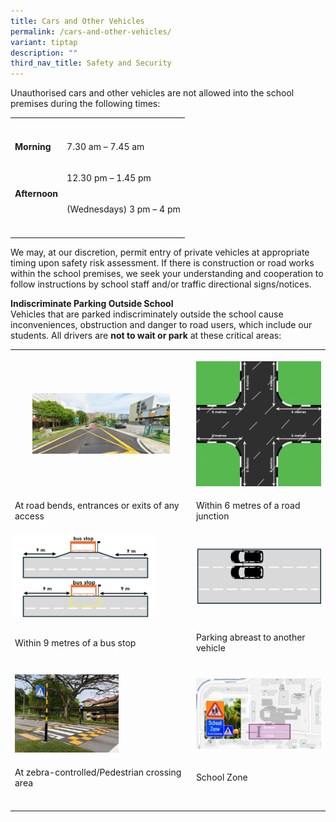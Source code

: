```yaml
---
title: Cars and Other Vehicles
permalink: /cars-and-other-vehicles/
variant: tiptap
description: ""
third_nav_title: Safety and Security
---
```

<p>Unauthorised cars and other vehicles are not allowed into the school premises
during the following times:</p>
<table style="minWidth: 50px">
<colgroup>
<col>
<col>
</colgroup>
<tbody>
<tr>
<th rowspan="1" colspan="1">
<p></p>
</th>
<th rowspan="1" colspan="1">
<p></p>
</th>
</tr>
<tr>
<td rowspan="1" colspan="1">
<p><strong>Morning</strong>
</p>
</td>
<td rowspan="1" colspan="1">
<p>7.30 am – 7.45 am</p>
</td>
</tr>
<tr>
<td rowspan="2" colspan="1">
<p><strong>Afternoon</strong>
</p>
</td>
<td rowspan="1" colspan="1">
<p>12.30 pm – 1.45 pm</p>
</td>
</tr>
<tr>
<td rowspan="1" colspan="1">
<p>(Wednesdays) 3 pm – 4 pm</p>
</td>
</tr>
<tr>
<td rowspan="1" colspan="1">
<p></p>
</td>
<td rowspan="1" colspan="1">
<p></p>
</td>
</tr>
</tbody>
</table>
<p>We may, at our discretion, permit entry of private vehicles at appropriate
timing upon safety risk assessment. If there is construction or road works
within the school premises, we seek your understanding and cooperation
to follow instructions by school staff and/or traffic directional signs/notices.</p>
<p></p>
<p><strong>Indiscriminate Parking Outside School</strong>
<br>Vehicles that are parked indiscriminately outside the school cause inconveniences,
obstruction and danger to road users, which include our students. All drivers
are <strong>not to wait or park</strong> at these critical areas:</p>
<table style="minWidth: 50px">
<colgroup>
<col>
<col>
</colgroup>
<tbody>
<tr>
<th rowspan="1" colspan="1">
<p></p>
<div class="isomer-image-wrapper">
<img style="width: 80%;" height="auto" width="100%" alt="" src="/images/2025 uploads/bend.jpg">
</div>
</th>
<th rowspan="1" colspan="1">
<p></p>
<div class="isomer-image-wrapper">
<img style="width: 100%" height="auto" width="100%" alt="" src="/images/2025 uploads/6mrdjunction.jpg">
</div>
</th>
</tr>
<tr>
<td rowspan="1" colspan="1">
<p>At road bends, entrances or exits of any access</p>
</td>
<td rowspan="1" colspan="1">
<p>Within 6 metres of a road junction</p>
</td>
</tr>
<tr>
<td rowspan="1" colspan="1">
<div class="isomer-image-wrapper">
<img style="width: 80%;" height="auto" width="100%" alt="" src="/images/2025 uploads/bustop.png">
</div>
</td>
<td rowspan="1" colspan="1">
<div class="isomer-image-wrapper">
<img style="width: 100%" height="auto" width="100%" alt="" src="/images/2025 uploads/abreast.png">
</div>
</td>
</tr>
<tr>
<td rowspan="1" colspan="1">
<p>Within 9 metres of a bus stop</p>
</td>
<td rowspan="1" colspan="1">
<p>Parking abreast to another vehicle</p>
</td>
</tr>
<tr>
<td rowspan="1" colspan="1">
<p></p>
<div class="isomer-image-wrapper">
<img style="width: 60%;" height="auto" width="100%" alt="" src="/images/2025 uploads/zebra.png">
</div>
</td>
<td rowspan="1" colspan="1">
<p></p>
<div class="isomer-image-wrapper">
<img style="width: 100%;" height="auto" width="100%" alt="" src="/images/2025 uploads/schoolzone.png">
</div>
</td>
</tr>
<tr>
<td rowspan="1" colspan="1">
<p>At zebra-controlled/Pedestrian crossing area</p>
</td>
<td rowspan="1" colspan="1">
<p>School Zone</p>
</td>
</tr>
<tr>
<td rowspan="1" colspan="1">
<p></p>
</td>
<td rowspan="1" colspan="1">
<p></p>
</td>
</tr>
</tbody>
</table>
<p></p>
<p></p>
<p></p>